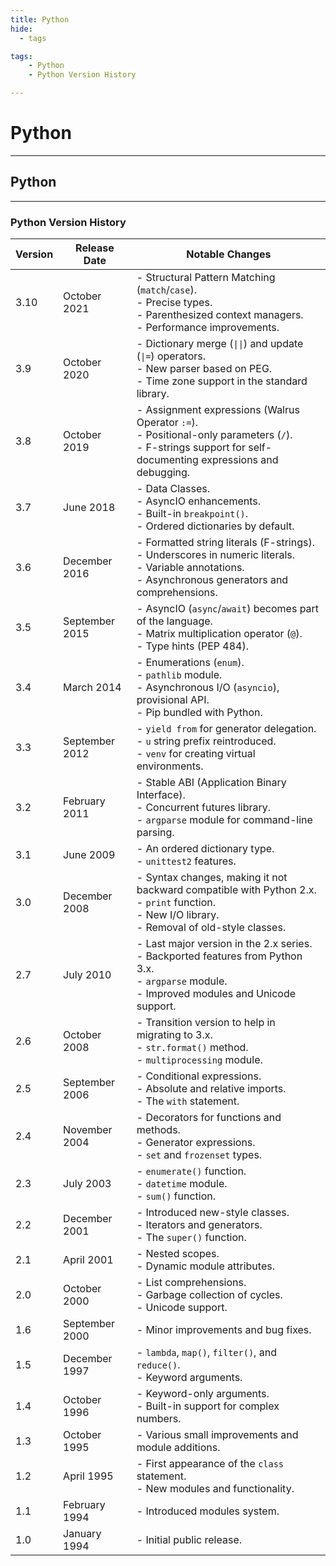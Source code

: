 ```yaml
---
title: Python
hide:
  - tags

tags:
    - Python
    - Python Version History

---
```



# Python


---

## Python


---



### Python Version History



| Version | Release Date | Notable Changes |
|---------|--------------|-----------------|
| 3.10    | October 2021 | - Structural Pattern Matching (`match`/`case`). <br> - Precise types. <br> - Parenthesized context managers. <br> - Performance improvements. |
| 3.9     | October 2020 | - Dictionary merge (`\|\|`) and update (`\|=`) operators. <br> - New parser based on PEG. <br> - Time zone support in the standard library. |
| 3.8     | October 2019 | - Assignment expressions (Walrus Operator `:=`). <br> - Positional-only parameters (`/`). <br> - F-strings support for self-documenting expressions and debugging. |
| 3.7     | June 2018    | - Data Classes. <br> - AsyncIO enhancements. <br> - Built-in `breakpoint()`. <br> - Ordered dictionaries by default. |
| 3.6     | December 2016| - Formatted string literals (F-strings). <br> - Underscores in numeric literals. <br> - Variable annotations. <br> - Asynchronous generators and comprehensions. |
| 3.5     | September 2015| - AsyncIO (`async`/`await`) becomes part of the language. <br> - Matrix multiplication operator (`@`). <br> - Type hints (PEP 484). |
| 3.4     | March 2014   | - Enumerations (`enum`). <br> - `pathlib` module. <br> - Asynchronous I/O (`asyncio`), provisional API. <br> - Pip bundled with Python. |
| 3.3     | September 2012| - `yield from` for generator delegation. <br> - `u` string prefix reintroduced. <br> - `venv` for creating virtual environments. |
| 3.2     | February 2011| - Stable ABI (Application Binary Interface). <br> - Concurrent futures library. <br> - `argparse` module for command-line parsing. |
| 3.1     | June 2009    | - An ordered dictionary type. <br> - `unittest2` features. |
| 3.0     | December 2008| - Syntax changes, making it not backward compatible with Python 2.x. <br> - `print` function. <br> - New I/O library. <br> - Removal of old-style classes. |
| 2.7     | July 2010    | - Last major version in the 2.x series. <br> - Backported features from Python 3.x. <br> - `argparse` module. <br> - Improved modules and Unicode support. |
| 2.6     | October 2008 | - Transition version to help in migrating to 3.x. <br> - `str.format()` method. <br> - `multiprocessing` module. |
| 2.5     | September 2006| - Conditional expressions. <br> - Absolute and relative imports. <br> - The `with` statement. |
| 2.4     | November 2004| - Decorators for functions and methods. <br> - Generator expressions. <br> - `set` and `frozenset` types. |
| 2.3     | July 2003    | - `enumerate()` function. <br> - `datetime` module. <br> - `sum()` function. |
| 2.2     | December 2001| - Introduced new-style classes. <br> - Iterators and generators. <br> - The `super()` function. |
| 2.1     | April 2001   | - Nested scopes. <br> - Dynamic module attributes. |
| 2.0     | October 2000 | - List comprehensions. <br> - Garbage collection of cycles. <br> - Unicode support. |
| 1.6     | September 2000| - Minor improvements and bug fixes. |
| 1.5     | December 1997| - `lambda`, `map()`, `filter()`, and `reduce()`. <br> - Keyword arguments. |
| 1.4     | October 1996 | - Keyword-only arguments. <br> - Built-in support for complex numbers. |
| 1.3     | October 1995 | - Various small improvements and module additions. |
| 1.2     | April 1995   | - First appearance of the `class` statement. <br> - New modules and functionality. |
| 1.1     | February 1994| - Introduced modules system. |
| 1.0     | January 1994 | - Initial public release. |
 





